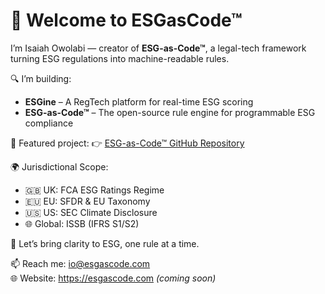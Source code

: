 # 👋 Welcome to ESGasCode™

I’m Isaiah Owolabi — creator of **ESG-as-Code™**, a legal-tech framework turning ESG regulations into machine-readable rules.

🔍 I’m building:
- **ESGine** – A RegTech platform for real-time ESG scoring
- **ESG-as-Code™** – The open-source rule engine for programmable ESG compliance

🧩 Featured project:
👉 [ESG-as-Code™ GitHub Repository](https://github.com/ESGasCode/esgascode)

🌍 Jurisdictional Scope:
- 🇬🇧 UK: FCA ESG Ratings Regime
- 🇪🇺 EU: SFDR & EU Taxonomy
- 🇺🇸 US: SEC Climate Disclosure
- 🌐 Global: ISSB (IFRS S1/S2)

🚀 Let’s bring clarity to ESG, one rule at a time.

📫 Reach me: io@esgascode.com  
🌐 Website: https://esgascode.com *(coming soon)*
